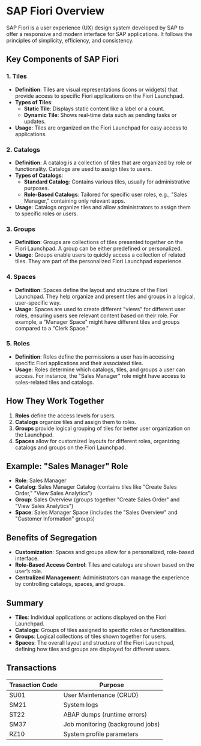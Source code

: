 # SAP Fiori Overview

SAP Fiori is a user experience (UX) design system developed by SAP to offer a responsive and modern interface for SAP applications. It follows the principles of simplicity, efficiency, and consistency.

## Key Components of SAP Fiori

### 1. **Tiles**
- **Definition**: Tiles are visual representations (icons or widgets) that provide access to specific Fiori applications on the Fiori Launchpad.
- **Types of Tiles**:
  - **Static Tile**: Displays static content like a label or a count.
  - **Dynamic Tile**: Shows real-time data such as pending tasks or updates.
- **Usage**: Tiles are organized on the Fiori Launchpad for easy access to applications.

### 2. **Catalogs**
- **Definition**: A catalog is a collection of tiles that are organized by role or functionality. Catalogs are used to assign tiles to users.
- **Types of Catalogs**:
  - **Standard Catalog**: Contains various tiles, usually for administrative purposes.
  - **Role-Based Catalogs**: Tailored for specific user roles, e.g., "Sales Manager," containing only relevant apps.
- **Usage**: Catalogs organize tiles and allow administrators to assign them to specific roles or users.

### 3. **Groups**
- **Definition**: Groups are collections of tiles presented together on the Fiori Launchpad. A group can be either predefined or personalized.
- **Usage**: Groups enable users to quickly access a collection of related tiles. They are part of the personalized Fiori Launchpad experience.

### 4. **Spaces**
- **Definition**: Spaces define the layout and structure of the Fiori Launchpad. They help organize and present tiles and groups in a logical, user-specific way.
- **Usage**: Spaces are used to create different "views" for different user roles, ensuring users see relevant content based on their role. For example, a "Manager Space" might have different tiles and groups compared to a "Clerk Space."

### 5. **Roles**
- **Definition**: Roles define the permissions a user has in accessing specific Fiori applications and their associated tiles.
- **Usage**: Roles determine which catalogs, tiles, and groups a user can access. For instance, the "Sales Manager" role might have access to sales-related tiles and catalogs.

## How They Work Together

1. **Roles** define the access levels for users.
2. **Catalogs** organize tiles and assign them to roles.
3. **Groups** provide logical grouping of tiles for better user organization on the Launchpad.
4. **Spaces** allow for customized layouts for different roles, organizing catalogs and groups on the Fiori Launchpad.

## Example: "Sales Manager" Role

- **Role**: Sales Manager
- **Catalog**: Sales Manager Catalog (contains tiles like "Create Sales Order," "View Sales Analytics")
- **Group**: Sales Overview (groups together "Create Sales Order" and "View Sales Analytics")
- **Space**: Sales Manager Space (includes the "Sales Overview" and "Customer Information" groups)

## Benefits of Segregation

- **Customization**: Spaces and groups allow for a personalized, role-based interface.
- **Role-Based Access Control**: Tiles and catalogs are shown based on the user’s role.
- **Centralized Management**: Administrators can manage the experience by controlling catalogs, spaces, and groups.

## Summary

- **Tiles**: Individual applications or actions displayed on the Fiori Launchpad.
- **Catalogs**: Groups of tiles assigned to specific roles or functionalities.
- **Groups**: Logical collections of tiles shown together for users.
- **Spaces**: The overall layout and structure of the Fiori Launchpad, defining how tiles and groups are displayed for different users.

## Transactions

| Trasaction Code | Purpose |
| --------------- | ------- |
| SU01 | User Maintenance (CRUD) |
| SM21 | System logs |
| ST22 | ABAP dumps (runtime errors) |
| SM37 | Job monitoring (background jobs) |
| RZ10 | System profile parameters |
